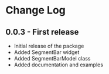 # Change Log

## 0.0.3 - First release

- Initial release of the package
- Added SegmentBar widget
- Added SegmentBarModel class
- Added documentation and examples
